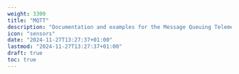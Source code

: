 ```yaml
---
weight: 3300
title: "MQTT"
description: "Documentation and examples for the Message Queuing Telemetry Transport protocol"
icon: "sensors"
date: "2024-11-27T13:27:37+01:00"
lastmod: "2024-11-27T13:27:37+01:00"
draft: true
toc: true
---
```

